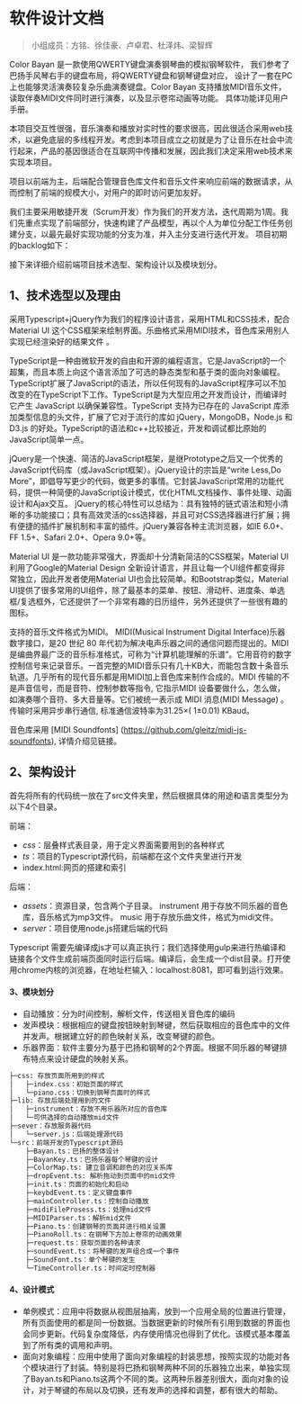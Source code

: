 # 软件设计文档

>小组成员：方铭、徐佳豪、卢卓君、杜泽炜、梁智辉

Color Bayan 是一款使用QWERTY键盘演奏钢琴曲的模拟钢琴软件，
我们参考了巴扬手风琴右手的键盘布局，将QWERTY键盘和钢琴键盘对应，
设计了一套在PC上也能够灵活演奏较复杂乐曲演奏键盘。Color Bayan 支持播放MIDI音乐文件，读取伴奏MIDI文件同时进行演奏，以及显示卷帘动画等功能。
具体功能详见用户手册。

本项目交互性很强，音乐演奏和播放对实时性的要求很高，因此很适合采用web技术，以避免底层的多线程开发。考虑到本项目成立之初就是为了让音乐在社会中流行起来，产品的基因很适合在互联网中传播和发展，因此我们决定采用web技术来实现本项目。

项目以前端为主，后端配合管理音色库文件和音乐文件来响应前端的数据请求，从而控制了前端的规模大小，对用户的即时访问更加友好。

我们主要采用敏捷开发（Scrum开发）作为我们的开发方法，迭代周期为1周。我们先重点实现了前端部分，快速构建了产品模型，再以个人为单位分配工作任务创建分支，以最先最好实现功能的分支为准，并入主分支进行迭代开发。
项目初期的backlog如下：

<!-- 假设这里有backlog -->


接下来详细介绍前端项目技术选型、架构设计以及模块划分。

## 1、技术选型以及理由

采用Typescript+jQuery作为我们的程序设计语言，采用HTML和CSS技术，配合Material UI 这个CSS框架来绘制界面。乐曲格式采用MIDI技术，音色库采用别人实现已经渲染好的结果文件 。

TypeScript是一种由微软开发的自由和开源的编程语言。它是JavaScript的一个超集，而且本质上向这个语言添加了可选的静态类型和基于类的面向对象编程。TypeScript扩展了JavaScript的语法，所以任何现有的JavaScript程序可以不加改变的在TypeScript下工作。TypeScript是为大型应用之开发而设计，而编译时它产生 JavaScript 以确保兼容性。TypeScript 支持为已存在的 JavaScript 库添加类型信息的头文件，扩展了它对于流行的库如 jQuery，MongoDB，Node.js 和 D3.js 的好处。TypeScript的语法和c++比较接近，开发和调试都比原始的JavaScript简单一点。

jQuery是一个快速、简洁的JavaScript框架，是继Prototype之后又一个优秀的JavaScript代码库（或JavaScript框架）。jQuery设计的宗旨是“write Less,Do More”，即倡导写更少的代码，做更多的事情。它封装JavaScript常用的功能代码，提供一种简便的JavaScript设计模式，优化HTML文档操作、事件处理、动画设计和Ajax交互。
jQuery的核心特性可以总结为：具有独特的链式语法和短小清晰的多功能接口；具有高效灵活的css选择器，并且可对CSS选择器进行扩展；拥有便捷的插件扩展机制和丰富的插件。jQuery兼容各种主流浏览器，如IE 6.0+、FF 1.5+、Safari 2.0+、Opera 9.0+等。

Material UI 是一款功能非常强大，界面却十分清新简洁的CSS框架，Material UI利用了Google的Material Design 全新设计语言，并且让每一个UI组件都变得非常独立，因此开发者使用Material UI也会比较简单。和Bootstrap类似，Material UI提供了很多常用的UI组件，除了最基本的菜单、按钮、滑动杆、进度条、单选框/复选框外，它还提供了一个非常有趣的日历组件，另外还提供了一些很有趣的图标。

支持的音乐文件格式为MIDI。
MIDI(Musical Instrument Digital Interface)乐器数字接口，是20 世纪 80 年代初为解决电声乐器之间的通信问题而提出的。MIDI是编曲界最广泛的音乐标准格式，可称为“计算机能理解的乐谱”。它用音符的数字控制信号来记录音乐。一首完整的MIDI音乐只有几十KB大，而能包含数十条音乐轨道。几乎所有的现代音乐都是用MIDI加上音色库来制作合成的。MIDI 传输的不是声音信号，而是音符、控制参数等指令, 它指示MIDI 设备要做什么，怎么做， 如演奏哪个音符、多大音量等。它们被统一表示成 MIDI 消息(MIDI Message) 。传输时采用异步串行通信, 标准通信波特率为31.25×( 1±0.01) KBaud。

音色库采用 [MIDI Soundfonts] (https://github.com/gleitz/midi-js-soundfonts),
详情介绍见链接。

## 2、架构设计

首先将所有的代码统一放在了src文件夹里，然后根据具体的用途和语言类型分为以下4个目录。

前端：
* *css*：层叠样式表目录，用于定义界面需要用到的各种样式
* *ts*：项目的Typescript源代码，前端都在这个文件夹里进行开发
* index.html:网页的搭建和索引

后端：
* *assets*：资源目录，包含两个子目录。
instrument 用于存放不同乐器的音色库，音乐格式为mp3文件。
music 用于存放乐曲文件，格式为midi文件。
* *server*：项目使用node.js搭建后端的代码

Typescript 需要先编译成js才可以真正执行；我们选择使用gulp来进行热编译和链接各个文件生成前端页面同时运行后端。编译后，会生成一个dist目录。打开使用chrome内核的浏览器，在地址栏输入：localhost:8081，即可看到运行效果。

<!--面向服务的架构：
* 需要有声音的产生和颜色的变换：单独设计琴键发生的接口和时间，不同乐器的调用，只需要索引到相应的音色库即可；颜色该边，先建立一个颜色变换的对应关系表并提供相应的接口，然后就可以根据音阶的不同获取到相对应的颜色；
* 自动播放 mid 文件功能：提供读取拖动文件到页面的调用接口；然后由另外的类实现mid文件的解析，并转成成琴键的操作；这是就可以在界面上显示出自动播放的过程。-->

#### 3、模块划分
* 自动播放：分为时间控制，解析文件，传送相关音色库的编码
* 发声模块：根据相应的键盘按钮映射到琴键，然后获取相应的音色库中的文件并发声。根据建立好的颜色映射关系，改变琴键的颜色。
* 乐器界面：软件主要分为基于巴扬和钢琴的2个界面。根据不同乐器的琴键排布特点来设计硬盘的映射关系。

```txt
├─css: 存放页面所用到的样式
│   ├─index.css：初始页面的样式
│   └─piano.css：切换到钢琴页面时的样式
├─lib: 存放后端处理用到的文件
│   ├─instrument：存放不用乐器所对应的音色库
│   └─可供选择的自动播放mid文件
├─sever：存放服务器代码
│   └─server.js：后端处理源代码
└─src：前端开发的Typescript源码
    ├─Bayan.ts：巴扬的整体设计
    ├─BayanKey.ts：巴扬乐器每个琴键的设计
    ├─ColorMap.ts: 建立音调和颜色的对应关系库  
    ├─dropEvent.ts: 解析拖动到页面中的mid文件
    ├─init.ts：页面的初始化和启动
    ├─keybdEvent.ts：定义键盘事件
    ├─mainController.ts：控制自动播放
    ├─midiFileProsess.ts：处理mid文件
    ├─MIDIParser.ts：解析mid文件
    ├─Piano.ts：创建钢琴的页面并进行相关设置
    ├─PianoRoll.ts：在钢琴下方加上卷帘的动画效果
    ├─request.ts：获取页面的各种请求
    ├─soundEvent.ts：将琴键的发声组合成一个事件
    ├─SoundFont.ts：单个琴键的发生
    └─TimeController.ts：时间定时控制器

```

#### 4、设计模式
* 单例模式：应用中将数据从视图层抽离，放到一个应用全局的位置进行管理，所有页面使用的都是同一份数据。当数据更新的时候所有引用到数据的界面也会同步更新。代码复杂度降低，内存使用情况也得到了优化。该模式基本覆盖到了所有类的调用和声明。
* 面向对象编程：应用中使用了面向对象编程的封装思想，按照实现的功能对各个模块进行了封装。特别是将巴扬和钢琴两种不同的乐器独立出来，单独实现了Bayan.ts和Piano.ts这两个不同的类。这两种乐器差别很大，面向对象的设计，对于琴键的布局以及切换，还有发声的选择和调整，都有很大的帮助。
